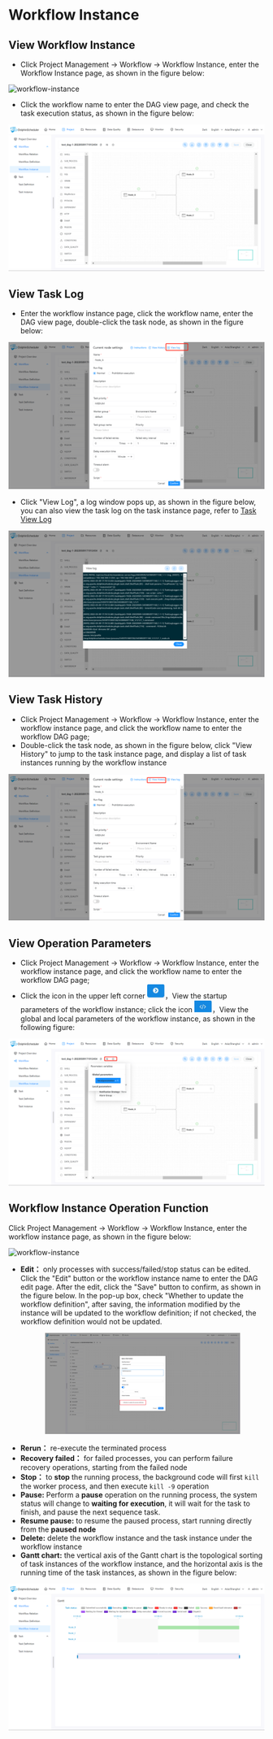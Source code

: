 # Workflow Instance

## View Workflow Instance

- Click Project Management -> Workflow -> Workflow Instance, enter the Workflow Instance page, as shown in the figure below:

![workflow-instance](../../../..../../../../img/new_ui/dev/project/workflow-instance.png)

- Click the workflow name to enter the DAG view page, and check the task execution status, as shown in the figure below:

![instance-state](../../../../img/new_ui/dev/project/instance-state.png)

## View Task Log

- Enter the workflow instance page, click the workflow name, enter the DAG view page, double-click the task node, as shown in the figure below:

![instance-log01](../../../../img/new_ui/dev/project/instance-log01.png)

- Click "View Log", a log window pops up, as shown in the figure below, you can also view the task log on the task instance page, refer to [Task View Log](./task-instance.md)

![instance-log02](../../../../img/new_ui/dev/project/instance-log02.png)

## View Task History

- Click Project Management -> Workflow -> Workflow Instance, enter the workflow instance page, and click the workflow name to enter the workflow DAG page;
- Double-click the task node, as shown in the figure below, click "View History" to jump to the task instance page, and display a list of task instances running by the workflow instance

![instance-history](../../../../img/new_ui/dev/project/instance-history.png)

## View Operation Parameters

- Click Project Management -> Workflow -> Workflow Instance, enter the workflow instance page, and click the workflow name to enter the workflow DAG page;
- Click the icon in the upper left corner <img src="../../../../img/run_params_button.png" width="35"/>，View the startup parameters of the workflow instance; click the icon <img src="../../../../img/global_param.png" width="35"/>，View the global and local parameters of the workflow instance, as shown in the following figure:

![instance-parameter](../../../../img/new_ui/dev/project/instance-parameter.png)

## Workflow Instance Operation Function

Click Project Management -> Workflow -> Workflow Instance, enter the workflow instance page, as shown in the figure below:

![workflow-instance](../../../..../../../../img/new_ui/dev/project/workflow-instance.png)

- **Edit：** only processes with success/failed/stop status can be edited. Click the "Edit" button or the workflow instance name to enter the DAG edit page. After the edit, click the "Save" button to confirm, as shown in the figure below. In the pop-up box, check "Whether to update the workflow definition", after saving, the information modified by the instance will be updated to the workflow definition; if not checked, the workflow definition would not be updated.
     <p align="center">
       <img src="../../../../img/editDag-en.png" width="80%" />
     </p>
- **Rerun：** re-execute the terminated process
- **Recovery failed：** for failed processes, you can perform failure recovery operations, starting from the failed node
- **Stop：** to **stop** the running process, the background code will first `kill` the worker process, and then execute `kill -9` operation
- **Pause:** Perform a **pause** operation on the running process, the system status will change to **waiting for execution**, it will wait for the task to finish, and pause the next sequence task.
- **Resume pause:** to resume the paused process, start running directly from the **paused node**
- **Delete:** delete the workflow instance and the task instance under the workflow instance
- **Gantt chart:** the vertical axis of the Gantt chart is the topological sorting of task instances of the workflow instance, and the horizontal axis is the running time of the task instances, as shown in the figure below:

![instance-gantt](../../../../img/new_ui/dev/project/instance-gantt.png)

